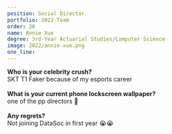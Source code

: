 ```yaml
---
position: Social Director
portfolio: 2022 Team
order: 20
name: Annie Xue
degree: 3rd-Year Actuarial Studies/Computer Science
image: 2022/annie-xue.png
one_line:
---
```


**Who is your celebrity crush?**
<br>
SKT T1 Faker because of my esports career
<br><br>
**What is your current phone lockscreen wallpaper?**
<br>
one of the pp directors 👀
<br><br>
**Any regrets?**
<br>
Not joining DataSoc in first year 😭😭
